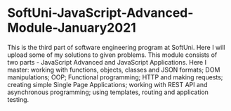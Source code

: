 # SoftUni-JavaScript-Advanced-Module-January2021
This is the third part of software engineering program at SoftUni. Here I will upload some of my solutions to given problems. This module consists of two parts - JavaScript Advanced and JavaScript Applications. Here I master: working with functions, objects, classes and JSON formats; DOM manipulations; OOP; Functional programming; HTTP and making requests; creating simple Single Page Applications; working with REST API and asynchronous programming; using templates, routing and application testing.
